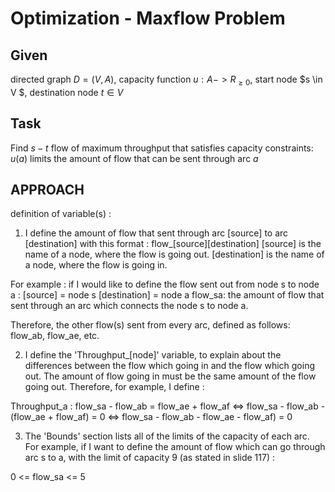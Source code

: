 # Optimization - Maxflow Problem #

## Given ##

directed graph $D = (V,A)$,
capacity function $u : A -> R_{\geq0}$,
start node $s \in V $,
destination node $t \in V$

## Task ##

Find $s-t$ flow of maximum throughput that satisfies capacity constraints: $u(a)$ limits the amount of flow that can be sent through arc $a$


## APPROACH ##
definition of variable(s) :

1. I define the amount of flow that sent through arc [source] to arc [destination] with this format :
flow_\[source\]\[destination\]
\[source\] is the name of a node, where the flow is going out.
\[destination\] is the name of a node, where the flow is going in.  

For example : 
if I would like to define the flow sent out from node s to node a : 
\[source\] = node s
\[destination\] = node a
flow_sa: the amount of flow that sent through an arc which connects the node s to node a.

Therefore, the other flow(s) sent from every arc, defined as follows: flow_ab, flow_ae, etc.


2. I define the 'Throughput_\[node\]' variable, to explain about the differences between the flow which going in and the flow which going out. The amount of flow going in must be the same amount of the flow going out. Therefore, for example, I define :

Throughput_a : 
    flow_sa - flow_ab = flow_ae + flow_af
<=>	flow_sa - flow_ab - (flow_ae + flow_af) = 0
<=>	flow_sa - flow_ab - flow_ae - flow_af) = 0      


3. The 'Bounds' section lists all of the limits of the capacity of each arc. For example, if I want to define the amount of flow which can go through arc s to a, with the limit of capacity 9 (as stated in slide 117) :

0 <= flow_sa <= 5 


